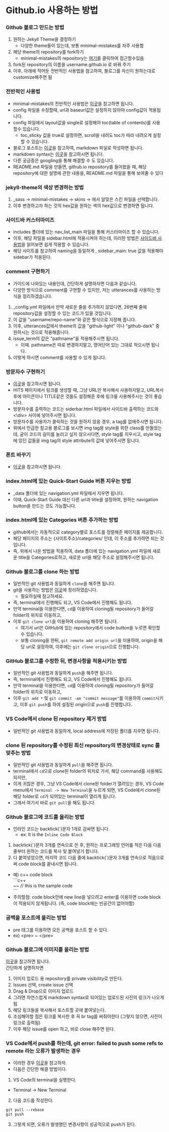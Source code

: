# Github.io 사용하는 방법

### Github 블로그 만드는 방법
1. 원하는 Jekyll Theme을 결정하기
    - 다양한 theme들이 있는데, 보통 minimal-mistakes를 자주 사용함
2.  해당 theme의 repository를 fork하기
    - minimal-mistakes의 repository는 [여기](https://github.com/mmistakes/minimal-mistakes)를 클릭하여 접근할수있음
4.  fork된 repository의 이름을 username.github.io 로 바꿔 주기
5.  이후, 아래에 적어둔 전반적인 사용법을 참고하여, 블로그를 자신이 원하는대로 customize해주면 됨

### 전반적인 사용법
- minimal-mistakes의 전반적인 사용법은 [이곳](https://mmistakes.github.io/minimal-mistakes/docs/quick-start-guide/)을 참고하면 됩니다.
- config 파일을 수정할때, url과 baseurl값은 설정하지 않아야 config값이 적용됩니다.
- config 파일에서 layout값을 single로 설정해야 toc(table of contents)를 사용할수 있습니다.
  - toc_sticky 값을 true로 설정하면, scroll을 내려도 toc가 따라 내려오게 설정할 수 있습니다.
- 블로그 포스트는 [이곳](https://ansohxxn.github.io/blog/posting/)을 참고하여, markdown 파일로 작성하면 됩니다.
- markdown syntax는 [이곳](https://simhyejin.github.io/2016/06/30/Markdown-syntax/)을 참고하시면 됩니다.
- 다른 궁금증은 googling을 통해 해결할 수 도 있습니다.
- README.md 파일을 만들면, github.io repository를 들어왔을 때, 해당 repository에 대한 설명에 관한 내용을, README.md 파일을 통해 보여줄 수 있다
 
 
### jekyll-theme의 색상 변경하는 방법
1. \_sass -> minimal-mistakes -> skins -> 에서 알맞은 스킨 파일을 선택합니다.
2. 이후 변경하고자 하는 것의 hex값을 원하는 색의 hex값으로 변경하면 됩니다.
 
 
### 사이드바 커스터마이즈
- includes 폴더에 있는 nav_list_main 파일을 통해 커스터마이즈 할 수 있습니다.
- 이후, 해당 파일을 sidebar.html에 적용시켜야 하는데, 이러한 방법은 [사이드바 사용법](https://ansohxxn.github.io/blog/category/)을 읽어보면 쉽게 적용할 수 있습니다.
- 해당 사이트를 참고하여 naming을 동일하게 , sidebar_main: true 값을 적용해야 sidebar가 적용된다.


### comment 구현하기
- 가이드에 나와있는 내용인데, 간단하게 설명하자면 다음과 같습니다.
- 다양한 방식으로 comment를 구현할 수 있지만, 저는 utterances를 사용하는 방식을 정리하겠습니다.
1. \_config.yml 파일에서 만약 새로운 줄을 추가하지 않았다면, 26번째 줄에 repository값을 설정할 수 있는 코드가 있을 것입니다.
2. 이 값을 "username/repo-name"와 같은 형식으로 지정해 줍니다. 
3. 이후, utterances값에서 theme의 값을 "github-light" 이나 "github-dark" 중 원하시는 것으로 적용해줍니다.
4. issue_term의 값은 "pathname"을 적용해주시면 됩니다.
    - 이때. pathname은 따로 변경하지말고, 영어단어 있는 그대로 적으시면 됩니다.
6. 이렇게 하시면 comment를 사용할 수 있게 됩니다.


### 방문자수 구현하기
- [이곳](https://choiseonjae.github.io/jekyll/hits/)을 참고하시면 됩니다.
- HITS 페이지에서 링크를 생성할 때, 그냥 URL만 복사해서 사용하지말고, URL복사 후에 아이콘이나 TITLE같은 것들도 설정해준 후에 링크를 사용해주시는 것이 좋습니다.
- 방문자수를 출력하는 코드는 siderbar.html 파일에서 사이드바 출력하는 코드와 <\\div> 사이에 넣어주시면 됩니다.
- 방문자수를 사용자가 클릭하는 것을 원하지 않을 경우, a tag를 없애주시면 됩니다.
- 위에서 언급한 참고용 블로그를 보시면 img tag용 style을 위한 class를 만들었는데, 굳이 코드의 길이를 늘리고 싶지 않으시다면, style tag를 지우시고, style tag에 있던 값들을 img tag의 style attribute의 값에 넣어주시면 됩니다. 

### 폰트 바꾸기
- [이곳](https://oilmlio.com/blog/Change-the-GitHub-Blog-Font-RIDIBatang/)을 참고하시면 됩니다.


### index.html에 있는 Quick-Start Guide 버튼 지우는 방법
- \_data 폴더에 있는 navigation.yml 파일에서 지우면 됩니다.
- 이때, Quick-Start Guide 대신 다른 url과 title을 설정하여, 원하는 navigation button을 만드는 것도 가능합니다.


### index.html에 있는 Categories 버튼 추가하는 방법
- github에서는 자동적으로 category별로 포스트를 정렬해준 페이지를 제공합니다.
- 해당 페이지의 주소는 {사이트주소}/categories/ 인데, 이 주소를 추가하면 되는 것입니다.
- 즉, 위에서 나온 방법을 적용하여, data 폴더에 있는 navigation.yml 파일에 새로운 title을 Categories로하고, 새로운 url을 해당 주소로 설정해주시면 됩니다.


### Github 블로그를 clone 하는 방법
- 일반적인 git 사용법과 동일하게 `clone`을 해주면 됩니다.
- git을 사용하는 방법은 [이곳](https://sadoe3.github.io/etc/chatper2/)에 정리하였습니다.
    - 필요하실때 참고하세요.
- 즉, terminal에서 진행해도 되고, VS Code에서 진행해도 됩니다.
- 만약 terminal을 이용한다면, `cd`를 이용하여 cloning될 repository가 들어갈 folder의 위치로 이동하고,
- 이후 `git clone url`을 이용하여 cloning 해주면 됩니다.
    - 여기서 url은 GitHub에 있는 repository에서 code button을 누르면 확인할 수 있습니다.
    - 보통 cloning을 한뒤, `git remote add origin url`을 이용하여, origin을 해당 url로 설정하여, 이후에는 `git clone origin`으로 진행합니다.


### GitHub 블로그를 수정한 뒤, 변경사항을 적용시키는 방법
- 일반적인 git 사용법과 동일하게 `push`을 해주면 됩니다.
- 즉, terminal에서 진행해도 되고, VS Code에서 진행해도 됩니다.
- 만약 terminal을 이용한다면, `cd`를 이용하여 cloning될 repository가 들어갈 folder의 위치로 이동하고,
- 이후 `git add *` 및 `git commit -am "commit message"`를 이용하여 `commit`시키고, 이후 `git push`를 하여 설정된 origin으로 `push`를 진행합니다.


### VS Code에서 clone 된 repository 제거 방법
- 일반적인 git 사용법과 동일하게, local address에 저장된 폴더를 지우면 됩니다. 


### clone 된 repository를 수정된 최신 repository의 변경상태로 sync 를 맞추는 방법
- 일반적인 git 사용법과 동일하게 `pull`을 해주면 됩니다.
- terminal에서 `cd`으로 clone된 folder의 위치로 가서, 해당 command를 사용해도 되지만,
- 이게 귀찮은 경우, 그냥 VS Code에서 clone된 folder가 열려있는 경우, VS Code menu에서 `Terminal -> New Terminal`을 누르게 되면, VS Code에서 clone된 해당 folder로 `cd`가 되어있는 terminal이 열리게 됩니다.
- 그래서 여기서 바로 `git pull`을 해도 됩니다.


### Github 블로그에 코드를 올리는 방법
- 인라인 코드는 backtick(\`)문자 1개로 감싸면 됩니다.
    - ex: It is the `Inline Code Block`
1. backtick(\`)문자 3개를 연속으로 쓴 후, 원하는 프로그래밍 언어를 적은 다음 다음 줄부터 원하는 코드를 복사 및 붙여넣기 합니다.
2. 다 붙여넣었으면, 마지막 코드 다음 줄에 backtick(\`)문자 3개를 연속으로 적음으로써 code block를 끝내시면 됩니다.
- 예) c++ code block <br>
\`\`\`c++ <br>
~~ // this is the sample code <br>
\`\`\` <br>
- 주의할점: code block안에 new line을 넣으려고 enter를 이용하면 code block이 적용되지 않게됩니다. (즉, code block에는 빈공간이 없어야함)


### 공백을 포스트에 올리는 방법
- pre 태그를 이용하면 모든 공백을 포스트 할 수 있다.
- ex) \<pre> ~ \</pre> <br>


### Github 블로그에 이미지를 올리는 방법
[이곳](https://ahribori.com/article/5a03bcfd6c9eef13d882e29a)을 참고하면 됩니다. <br>
간단하게 설명하자면 <br>
1. 이미지 업로드 용 repository를 private visibility로 만든다.
2. Issues 선택, create issue 선택
3. Drag & Drop으로 이미지 업로드
4. 그러면 자연스럽게 markdown syntax로 되어있는 업로드된 사진의 링크가 나오게됨
5. 해당 링크들을 복사해서 포스트할 곳에 붙여넣는다.
6. 조심해야할 점은 링크를 복사한 후 꼭 br tag를 써줘야한다 (그렇지 않으면, 사진이 링크로 출력됨)
7. 이후 해당 issue를 open 하고, 바로 close 해주면 된다.


### VS Code에서 push를 하는데, git error: failed to push some refs to remote 라는 오류가 발생하는 경우
- 이러한 경우 [이곳](https://stackoverflow.com/questions/24114676/git-error-failed-to-push-some-refs-to-remote)을 참고하자.
- 다음은 간단한 해결 방법이다.
1. VS Code의 terminal을 실행한다. 
 - Terminal -> New Terminal
2. 다음 코드를 작성한다.
 ```
git pull --rebase
git push
 ```
3. 그렇게 되면, 오류가 발생했던 변경사항이 성공적으로 push가 된다.
